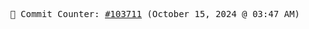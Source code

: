 <p align="center">
    <samp>
        📮 Commit Counter: <a href="https://github.com/Javascript-void0/Javascript-void0/commits/main">#103711</a> (October 15, 2024 @ 03:47 AM)
    </samp>
</p>